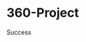 # 360-Project


<script src="//360.vizor.io/scripts/embed.js" data-vizorurl="https://360.vizor.io/embed/v/e4m1w" ></script>


Success
